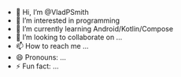 - 👋 Hi, I’m @VladPSmith
- 👀 I’m interested in programming
- 🌱 I’m currently learning Android/Kotlin/Compose
- 💞️ I’m looking to collaborate on ...
- 📫 How to reach me ...
- 😄 Pronouns: ...
- ⚡ Fun fact: ...

<!---
VladPSmith/VladPSmith is a ✨ special ✨ repository because its `README.md` (this file) appears on your GitHub profile.
You can click the Preview link to take a look at your changes.
--->
